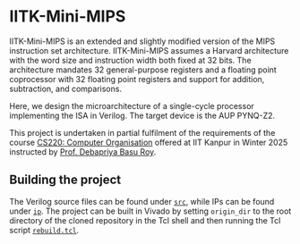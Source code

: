 # IITK-Mini-MIPS

IITK-Mini-MIPS is an extended and slightly modified version of the MIPS instruction set
architecture. IITK-Mini-MIPS assumes a Harvard architecture with the word size and
instruction width both fixed at 32 bits. The architecture mandates 32 general-purpose
registers and a floating point coprocessor with 32 floating point registers and support
for addition, subtraction, and comparisons.

Here, we design the microarchitecture of a single-cycle processor implementing the ISA
in Verilog. The target device is the AUP PYNQ-Z2.

This project is undertaken in partial fulfilment of the requirements of the course
[CS220: Computer Organisation](https://www.cse.iitk.ac.in/pages/CS220.html) offered at
IIT Kanpur in Winter 2025 instructed by
[Prof. Debapriya Basu Roy](https://www.cse.iitk.ac.in/users/dbroy).

## Building the project

The Verilog source files can be found under [`src`](src), while IPs can be found under
[`ip`](ip). The project can be built in Vivado by setting `origin_dir` to the root
directory of the cloned repository in the Tcl shell and then running the Tcl script
[`rebuild.tcl`](rebuild.tcl).
